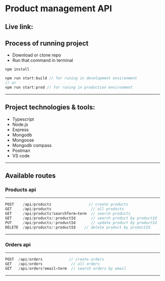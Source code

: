 # Product management API

## Live link: 


## Process of running project
- Download or clone repo
- Run that command in terminal

```ts
npm install
```
```ts
npm run start:build // for runing in development environment
// or
npm run start:prod // for runing in production environment
```

-------------------
## Project technologies & tools:
- Typescript
- Node.js
- Express
- Mongodb
- Mongoose
- Mongodb compass
- Postman
- VS code
-------------------

## Available routes

### Products api
-------------------
```ts
POST    /api/products                 // create products
GET     /api/products                  // all products
GET     /api/products?searchTerm=term  // search products
GET     /api/products/:productId       // search product by productId
PUT     /api/products/:productId       // update product by productId
DELETE  /api/products/:productId    // delete product by productId
```
-------------------


### Orders api
-------------------
```ts
POST  /api/orders            // create orders
GET   /api/orders             // all orders
GET   /api/orders?email=term  // search orders by email
```
-------------------